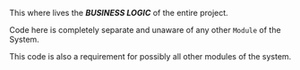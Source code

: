 This where lives the ***BUSINESS LOGIC*** of the entire project.

Code here is completely separate and unaware of any other `Module` of the System.

This code is also a requirement for possibly all other modules of the system.